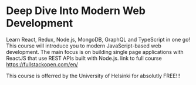 # Deep Dive Into Modern Web Development

Learn React, Redux, Node.js, MongoDB, GraphQL and TypeScript in one go! This course will introduce you to modern JavaScript-based web development. The main focus is on building single page applications with ReactJS that use REST APIs built with Node.js. 
link to full course https://fullstackopen.com/en/ 

This course is offerred by the University of Helsinki for absolutly FREE!!!
